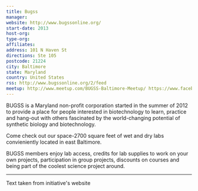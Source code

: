 ```yaml
---
title: Bugss
manager: 
website: http://www.bugssonline.org/
start-date: 2013
host-org: 
type-org: 
affiliates: 
address: 101 N Haven St
directions: Ste 105
postcode: 21224
city: Baltimore
state: Maryland
country: United States
rss: http://www.bugssonline.org/2/feed
meetup: http://www.meetup.com/BUGSS-Baltimore-Meetup/ https://www.facebook.com/BUGSS-Baltimore-Under-Ground-Science-Space-275707269195705/
---
```


BUGSS is a Maryland non-profit corporation started in the summer of 2012 to provide a place for people interested in biotechnology to learn, practice and hang-out with others fascinated by the world-changing potential of synthetic biology and biotechnology.

Come check out our space-2700 square feet of wet and dry labs convieniently located in east Baltimore.

BUGSS members enjoy lab access, credits for lab supplies to work on your own projects, participation in group projects, discounts on courses and being part of the coolest science project around.

---
Text taken from initiative's website
